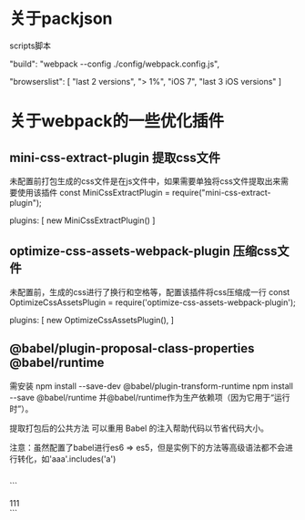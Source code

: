 # 关于packjson
scripts脚本
<!-- 
  npm run build即可执行该脚本 webpack: 自行去node-modules目录下找webpack，--config: 需要添加一个配置文件，
 ./config/webpack.config.js 配置文件的名字叫做 ./config/webpack.config.js

 为何要这么进行修改？
 因为因为正常 webapck.config.js 文件是在 webpack-demo 下的，此时执行脚本为" build": "webpack"，
 脚本即可自行去找 webpack.config.js 去执行，具体详见 webpack 源码，
 但是在此项目中 webpack.config.js 文件被放置在了 webapck-demo/config 文件中，在执行脚本时找不到webpack的配置文件，所以需要进行此脚本配置

 如果 webpack.config.js 文件仍在 webpack-demo/config 文件夹中，但是 webpack.config.js 文件名称不一定会叫什么
 则需要在 scripts 脚本中写入 "build": "webpack", 执行时命令为 npm run build -- --config ./config/webpack.config.js
 
 如果执行命令为 npm run build --config ./config/webpack.config.js 则 webpack 不会认为 --config ./config/webpack.config.js 时一个参数，执行结果为 webpack "./config/webpack.config.js" 缺少了 --config，
 正常的执行为webpack "--config" "./config/webpack.config.js"
 -->
"build": "webpack --config ./config/webpack.config.js",

<!-- 处理打包的css文件没有加上前缀 -->
"browserslist": [
  "last 2 versions",
  "> 1%",
  "iOS 7",
  "last 3 iOS versions"
]

# 关于webpack的一些优化插件

## mini-css-extract-plugin 提取css文件
未配置前打包生成的css文件是在js文件中，如果需要单独将css文件提取出来需要使用该插件
const MiniCssExtractPlugin = require("mini-css-extract-plugin");

plugins: [
  new MiniCssExtractPlugin()
]

## optimize-css-assets-webpack-plugin 压缩css文件
未配置前，生成的css进行了换行和空格等，配置该插件将css压缩成一行
const OptimizeCssAssetsPlugin = require('optimize-css-assets-webpack-plugin');

plugins: [
  new OptimizeCssAssetsPlugin(),
]

## @babel/plugin-proposal-class-properties @babel/runtime
需安装 npm install --save-dev @babel/plugin-transform-runtime npm install --save @babel/runtime
并@babel/runtime作为生产依赖项（因为它用于“运行时”）。

提取打包后的公共方法 可以重用 Babel 的注入帮助代码以节省代码大小。

注意：虽然配置了babel进行es6 => es5，但是实例下的方法等高级语法都不会进行转化，如'aaa'.includes('a')

## 

​```
<div>111</div>
​```
